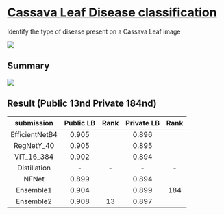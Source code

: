 # [Cassava Leaf Disease classification](https://www.kaggle.com/c/cassava-leaf-disease-classification/overview)
Identify the type of disease present on a Cassava Leaf image

![](https://drive.google.com/uc?export=view&id=1-kWCtJVnyO22KdoJ1tZvuyaPP8zctQG9)

## Summary 

![](https://drive.google.com/uc?export=view&id=1JRuoN2D1g9VADhwvxFBsfDIV77BknY0K)

## Result  (Public 13nd Private 184nd)

|   submission   | Public LB | Rank | Private LB | Rank |
| :------------: | :-------: | :--: | :--------: | :--: |
| EfficientNetB4 |   0.905   |      |   0.896    |      |
|   RegNetY_40   |   0.905   |      |   0.895    |      |
|   VIT_16_384   |   0.902   |      |   0.894    |      |
|  Distillation  |     -     |  -   |     -      |  -   |
|     NFNet      |   0.899   |      |   0.894    |      |
|   Ensemble1    |   0.904   |      |   0.899    | 184  |
|   Ensemble2    |   0.908   |  13  |   0.897    |      |

